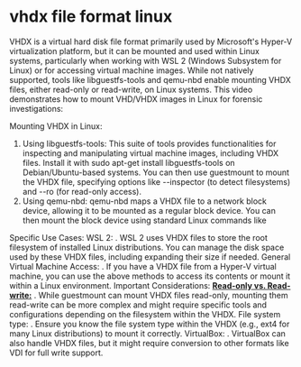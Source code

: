# vhdx file format linux

VHDX is a virtual hard disk file format primarily used by Microsoft's Hyper-V virtualization platform, but it can be mounted and used within Linux systems, particularly when working with WSL 2 (Windows Subsystem for Linux) or for accessing virtual machine images. While not natively supported, tools like libguestfs-tools and qemu-nbd enable mounting VHDX files, either read-only or read-write, on Linux systems.
This video demonstrates how to mount VHD/VHDX images in Linux for forensic investigations:

Mounting VHDX in Linux:

1. Using libguestfs-tools:
This suite of tools provides functionalities for inspecting and manipulating virtual machine images, including VHDX files.
Install it with sudo apt-get install libguestfs-tools on Debian/Ubuntu-based systems.
You can then use guestmount to mount the VHDX file, specifying options like --inspector (to detect filesystems) and --ro (for read-only access).
2. Using qemu-nbd:
qemu-nbd maps a VHDX file to a network block device, allowing it to be mounted as a regular block device.
You can then mount the block device using standard Linux commands like

Specific Use Cases:
WSL 2:
.
WSL 2 uses VHDX files to store the root filesystem of installed Linux distributions. You can manage the disk space used by these VHDX files, including expanding their size if needed.
General Virtual Machine Access:
.
If you have a VHDX file from a Hyper-V virtual machine, you can use the above methods to access its contents or mount it within a Linux environment.
Important Considerations:
**[Read-only vs. Read-write:](https://www.google.com/search?sca_esv=cd63d47fa156149d&cs=0&sxsrf=AE3TifMwxe9RDtEeRk-T3jqDeLbcPuAjyw%3A1752605329063&q=Read-only+vs.+Read-write&sa=X&ved=2ahUKEwjR6I_Qw7-OAxV5K1kFHcMdG5MQxccNegQIYBAD&mstk=AUtExfD6Ddk-sFq0HJeSwz7FCPD16VH-iy-aCGMVcmoPOig9dV0SKczwVQK0RH9fpmS4Ks1r099EwVBBUU9je_UAKaMQZHYWZ9PFr1rGNuTDa8kif-WH-imRO98m18WvbjGlEjj0JZbs-XJiuxWSLxEDsDjq9gwpDmaTFcnkBYhQ5ae-q3_Nfmt-OjI5bWru84ouioPChjxXsfrNLVaZufyFb4IuxSJpSlarV7pC7Mmvba8mnRjaeEXtuCawL3uKdgriloOqfJ7_XVj8GCgC9OtPlLCn&csui=3)**
.
While guestmount can mount VHDX files read-only, mounting them read-write can be more complex and might require specific tools and configurations depending on the filesystem within the VHDX.
File system type:
.
Ensure you know the file system type within the VHDX (e.g., ext4 for many Linux distributions) to mount it correctly.
VirtualBox:
.
VirtualBox can also handle VHDX files, but it might require conversion to other formats like VDI for full write support.
